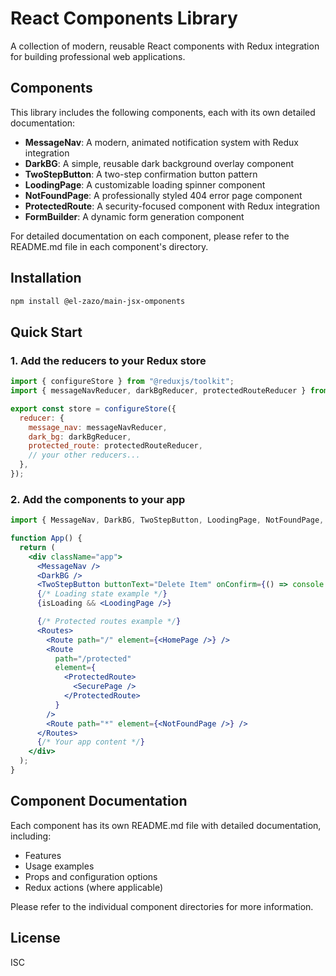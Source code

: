 # React Components Library

A collection of modern, reusable React components with Redux integration for building professional web applications.

## Components

This library includes the following components, each with its own detailed documentation:

- **MessageNav**: A modern, animated notification system with Redux integration
- **DarkBG**: A simple, reusable dark background overlay component
- **TwoStepButton**: A two-step confirmation button pattern
- **LoodingPage**: A customizable loading spinner component
- **NotFoundPage**: A professionally styled 404 error page component
- **ProtectedRoute**: A security-focused component with Redux integration
- **FormBuilder**: A dynamic form generation component

For detailed documentation on each component, please refer to the README.md file in each component's directory.

## Installation

```bash
npm install @el-zazo/main-jsx-omponents
```

## Quick Start

### 1. Add the reducers to your Redux store

```jsx
import { configureStore } from "@reduxjs/toolkit";
import { messageNavReducer, darkBgReducer, protectedRouteReducer } from "@el-zazo/main-jsx-omponents";

export const store = configureStore({
  reducer: {
    message_nav: messageNavReducer,
    dark_bg: darkBgReducer,
    protected_route: protectedRouteReducer,
    // your other reducers...
  },
});
```

### 2. Add the components to your app

```jsx
import { MessageNav, DarkBG, TwoStepButton, LoodingPage, NotFoundPage, ProtectedRoute, FormBuilder } from "@el-zazo/main-jsx-omponents";

function App() {
  return (
    <div className="app">
      <MessageNav />
      <DarkBG />
      <TwoStepButton buttonText="Delete Item" onConfirm={() => console.log("Confirmed!")} />
      {/* Loading state example */}
      {isLoading && <LoodingPage />}

      {/* Protected routes example */}
      <Routes>
        <Route path="/" element={<HomePage />} />
        <Route
          path="/protected"
          element={
            <ProtectedRoute>
              <SecurePage />
            </ProtectedRoute>
          }
        />
        <Route path="*" element={<NotFoundPage />} />
      </Routes>
      {/* Your app content */}
    </div>
  );
}
```

## Component Documentation

Each component has its own README.md file with detailed documentation, including:

- Features
- Usage examples
- Props and configuration options
- Redux actions (where applicable)

Please refer to the individual component directories for more information.

## License

ISC
